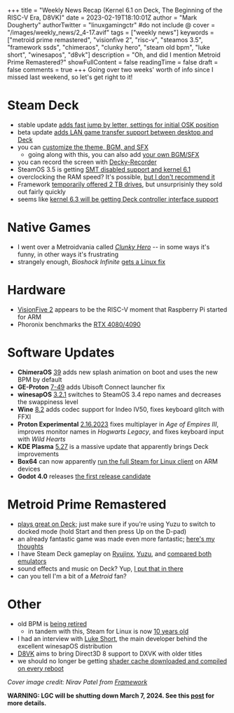 +++
title = "Weekly News Recap (Kernel 6.1 on Deck, The Beginning of the RISC-V Era, D8VK)"
date = 2023-02-19T18:10:01Z
author = "Mark Dougherty"
authorTwitter = "linuxgamingctr" #do not include @
cover = "/images/weekly_news/2_4-17.avif"
tags = ["weekly news"]
keywords = ["metroid prime remastered", "visionfive 2", "risc-v", "steamos 3.5", "framework ssds", "chimeraos", "clunky hero", "steam old bpm", "luke short", "winesapos", "d8vk"]
description = "Oh, and did I mention Metroid Prime Remastered?"
showFullContent = false
readingTime = false
draft = false
comments = true
+++
Going over two weeks' worth of info since I missed last weekend, so let's get right to it!

# Steam Deck
- stable update [adds fast jump by letter, settings for initial OSK position](https://linuxgamingcentral.com/posts/steam-deck-client-stable-update-2-10-2023/)
- beta update [adds LAN game transfer support between desktop and Deck](https://linuxgamingcentral.com/posts/steam-deck-client-beta-update-2-17-2023/)
- you can [customize the theme, BGM, and SFX](https://linuxgamingcentral.com/posts/customize-steam-deck-theme-music-and-sfx/)
  - going along with this, you can also add [your own BGM/SFX](https://linuxgamingcentral.com/posts/how-to-add-custom-bgm-and-sfx-to-steam-deck/)
- you can record the screen with [Decky-Recorder](https://linuxgamingcentral.com/posts/decky-recorder/)
- SteamOS 3.5 is getting [SMT disabled support and kernel 6.1](https://linuxgamingcentral.com/posts/updated-kernel-and-smt-disabled-with-steamos-3.5/)
- overclocking the RAM speed? It's possible, [but I don't recommend it](https://linuxgamingcentral.com/posts/overclocking-steam-deck-ram-is-possible/)
- Framework [temporarily offered 2 TB drives](https://frame.work/gb/en/blog/now-offering-2tb-ssds-for-steam-deck-in-the-framework), but unsurprisinly they sold out fairly quickly
- seems like [kernel 6.3 will be getting Deck controller interface support](https://www.phoronix.com/news/Steam-HID-Steam-Deck-Linux-6.3)

# Native Games
- I went over a Metroidvania called [*Clunky Hero*](https://linuxgamingcentral.com/posts/clunky-hero-review/) -- in some ways it's funny, in other ways it's frustrating
- strangely enough, *Bioshock Infinite* [gets a Linux fix](https://store.steampowered.com/news/app/8870/view/3641758659211388390)

# Hardware
- [VisionFive 2](https://boilingsteam.com/visionfive-2-a-raspberry-pi-like-moment-for-risc-v/) appears to be the RISC-V moment that Raspberry Pi started for ARM
- Phoronix benchmarks the [RTX 4080/4090](https://www.phoronix.com/review/nvidia-rtx4080-rtx4090-linux)

# Software Updates
- **ChimeraOS** [39](https://linuxgamingcentral.com/posts/chimeraos-39/) adds new splash animation on boot and uses the new BPM by default
- **GE-Proton** [7-49](https://linuxgamingcentral.com/posts/ge-proton7-49-and-wine-ge-proton7-37/) adds Ubisoft Connect launcher fix
- **winesapOS** [3.2.1](https://linuxgamingcentral.com/posts/winesapos-3.2.1/) switches to SteamOS 3.4 repo names and decreases the swappiness level
- **Wine** [8.2](https://linuxgamingcentral.com/posts/wine-8.2/) adds codec support for Indeo IV50, fixes keyboard glitch with FFXI
- **Proton Experimental** [2.16.2023](https://linuxgamingcentral.com/posts/proton-experimental-2-16-2023/) fixes multiplayer in *Age of Empires III*, improves monitor names in *Hogwarts Legacy*, and fixes keyboard input with *Wild Hearts*
- **KDE Plasma** [5.27](https://kde.org/announcements/plasma/5/5.27.0/) is a massive update that apparently brings Deck improvements
- **Box64** can now apparently [run the full Steam for Linux client](https://boilingsteam.com/box64-can-now-run-the-full-steam-linux-client-on-arm-hardware/) on ARM devices
- **Godot 4.0** releases [the first release candidate](https://godotengine.org/article/release-candidate-godot-4-0-rc-1/)

# Metroid Prime Remastered
- [plays great on Deck](https://linuxgamingcentral.com/posts/metroid-prime-remastered-on-steam-deck/); just make sure if you're using Yuzu to switch to docked mode (hold Start and then press Up on the D-pad)
- an already fantastic game was made even more fantastic; [here's my thoughts](https://linuxgamingcentral.com/posts/metroid-prime-remastered-review/)
- I have Steam Deck gameplay on [Ryujinx](https://www.youtube.com/watch?v=eEZTJ57Jqkg), [Yuzu](https://www.youtube.com/watch?v=AWvjK2L2paQ), and [compared both emulators](https://www.youtube.com/watch?v=8Olrz3jRsTc)
- sound effects and music on Deck? Yup, [I put that in there](https://www.youtube.com/shorts/aLkJIe7J00s)
- can you tell I'm a bit of a *Metroid* fan?

# Other
- old BPM is [being retired](https://linuxgamingcentral.com/posts/rip-old-bpm/)
  - in tandem with this, Steam for Linux is now [10 years old](https://www.gamingonlinux.com/2023/02/10-years-ago-steam-released-for-linux/)
- I had an interview with [Luke Short](https://linuxgamingcentral.com/posts/interview-with-luke-short-creator-of-winesapos/), the main developer behind the excellent winesapOS distribution
- [D8VK](https://github.com/AlpyneDreams/d8vk) aims to bring Direct3D 8 support to DXVK with older titles
- we should no longer be getting [shader cache downloaded and compiled on every reboot](https://github.com/ValveSoftware/steam-for-linux/issues/8076#issuecomment-1430641159)

*Cover image credit: Nirav Patel from [Framework](https://frame.work/gb/en/blog/now-offering-2tb-ssds-for-steam-deck-in-the-framework)*

**WARNING: LGC will be shutting down March 7, 2024. See this [post](https://linuxgamingcentral.com/posts/the-end-of-lgc/) for more details.**

